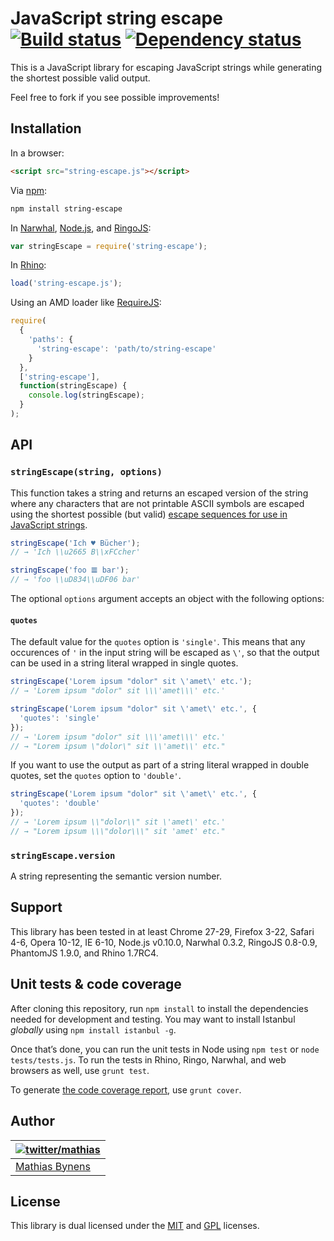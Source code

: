 # JavaScript string escape [![Build status](https://travis-ci.org/mathiasbynens/javascript-string-escape.png?branch=master)](https://travis-ci.org/mathiasbynens/javascript-string-escape) [![Dependency status](https://gemnasium.com/mathiasbynens/javascript-string-escape.png)](https://gemnasium.com/mathiasbynens/javascript-string-escape)

This is a JavaScript library for escaping JavaScript strings while generating the shortest possible valid output.

Feel free to fork if you see possible improvements!

## Installation

In a browser:

```html
<script src="string-escape.js"></script>
```

Via [npm](http://npmjs.org/):

```bash
npm install string-escape
```

In [Narwhal](http://narwhaljs.org/), [Node.js](http://nodejs.org/), and [RingoJS](http://ringojs.org/):

```js
var stringEscape = require('string-escape');
```

In [Rhino](http://www.mozilla.org/rhino/):

```js
load('string-escape.js');
```

Using an AMD loader like [RequireJS](http://requirejs.org/):

```js
require(
  {
    'paths': {
      'string-escape': 'path/to/string-escape'
    }
  },
  ['string-escape'],
  function(stringEscape) {
    console.log(stringEscape);
  }
);
```

## API

### `stringEscape(string, options)`

This function takes a string and returns an escaped version of the string where any characters that are not printable ASCII symbols are escaped using the shortest possible (but valid) [escape sequences for use in JavaScript strings](http://mathiasbynens.be/notes/javascript-escapes).

```js
stringEscape('Ich ♥ Bücher');
// → 'Ich \\u2665 B\\xFCcher'

stringEscape('foo 𝌆 bar');
// → 'foo \\uD834\\uDF06 bar'
```

The optional `options` argument accepts an object with the following options:

#### `quotes`

The default value for the `quotes` option is `'single'`. This means that any occurences of `'` in the input string will be escaped as `\'`, so that the output can be used in a string literal wrapped in single quotes.

```js
stringEscape('Lorem ipsum "dolor" sit \'amet\' etc.');
// → 'Lorem ipsum "dolor" sit \\\'amet\\\' etc.'

stringEscape('Lorem ipsum "dolor" sit \'amet\' etc.', {
  'quotes': 'single'
});
// → 'Lorem ipsum "dolor" sit \\\'amet\\\' etc.'
// → "Lorem ipsum \"dolor\" sit \\'amet\\' etc."
```

If you want to use the output as part of a string literal wrapped in double quotes, set the `quotes` option to `'double'`.

```js
stringEscape('Lorem ipsum "dolor" sit \'amet\' etc.', {
  'quotes': 'double'
});
// → 'Lorem ipsum \\"dolor\\" sit \'amet\' etc.'
// → "Lorem ipsum \\\"dolor\\\" sit 'amet' etc."
```

### `stringEscape.version`

A string representing the semantic version number.

## Support

This library has been tested in at least Chrome 27-29, Firefox 3-22, Safari 4-6, Opera 10-12, IE 6-10, Node.js v0.10.0, Narwhal 0.3.2, RingoJS 0.8-0.9, PhantomJS 1.9.0, and Rhino 1.7RC4.

## Unit tests & code coverage

After cloning this repository, run `npm install` to install the dependencies needed for development and testing. You may want to install Istanbul _globally_ using `npm install istanbul -g`.

Once that’s done, you can run the unit tests in Node using `npm test` or `node tests/tests.js`. To run the tests in Rhino, Ringo, Narwhal, and web browsers as well, use `grunt test`.

To generate [the code coverage report](http://rawgithub.com/mathiasbynens/javascript-string-escape/master/coverage/string-escape/string-escape.js.html), use `grunt cover`.

## Author

| [![twitter/mathias](http://gravatar.com/avatar/24e08a9ea84deb17ae121074d0f17125?s=70)](http://twitter.com/mathias "Follow @mathias on Twitter") |
|---|
| [Mathias Bynens](http://mathiasbynens.be/) |

## License

This library is dual licensed under the [MIT](http://mths.be/mit) and [GPL](http://mths.be/gpl) licenses.
